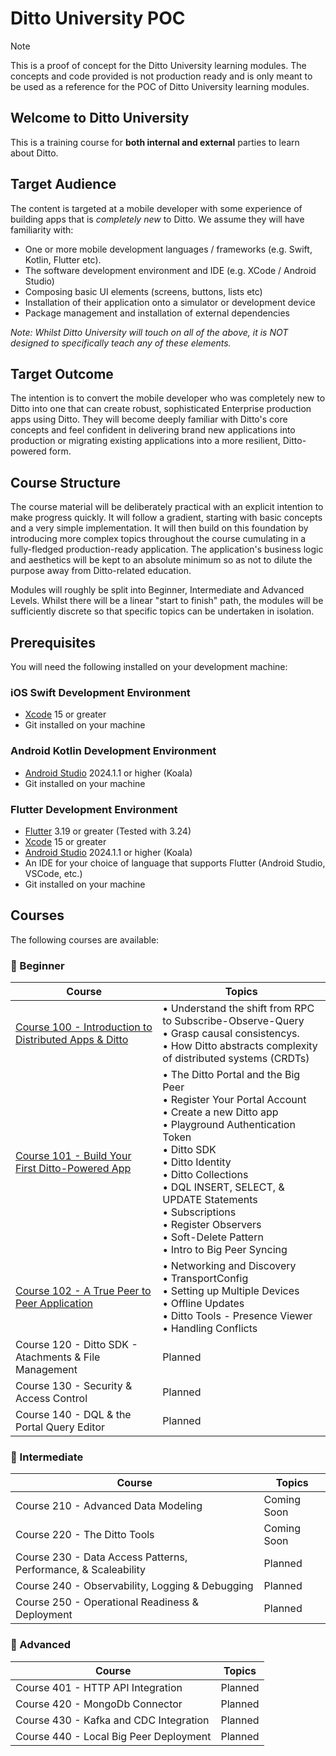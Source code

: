 # Ditto University POC

> [!NOTE] 
>This is a proof of concept for the Ditto University learning modules.  The concepts and code provided is not production ready and is only meant to be used as a reference for the POC of Ditto University learning modules. 

## Welcome to Ditto University

This is a training course for **both internal and external** parties to learn about Ditto.

## Target Audience

The content is targeted at a mobile developer with some experience of building apps that is *completely new* to Ditto. We assume they will have familiarity with:

- One or more mobile development languages / frameworks (e.g. Swift, Kotlin, Flutter etc).
- The software development environment and IDE (e.g. XCode / Android Studio)
- Composing basic UI elements (screens, buttons, lists etc)
- Installation of their application onto a simulator or development device
- Package management and installation of external dependencies

*Note: Whilst Ditto University will touch on all of the above, it is NOT designed to specifically teach any of these elements.*

## Target Outcome

The intention is to convert the mobile developer who was completely new to Ditto into one that can create robust, sophisticated Enterprise production apps using Ditto. They will become deeply familiar with Ditto's core concepts and feel confident in delivering brand new applications into production or migrating existing applications into a more resilient, Ditto-powered form.

## Course Structure

The course material will be deliberately practical with an explicit intention to make progress quickly. It will follow a gradient, starting with basic concepts and a very simple implementation. It will then build on this foundation by introducing more complex topics throughout the course cumulating in a fully-fledged production-ready application. The application's business logic and aesthetics will be kept to an absolute minimum so as not to dilute the purpose away from Ditto-related education.

Modules will roughly be split into Beginner, Intermediate and Advanced Levels. Whilst there will be a linear "start to finish" path, the modules will be sufficiently discrete so that specific topics can be undertaken in isolation.

## Prerequisites

You will need the following installed on your development machine: 

### iOS Swift Development Environment
- [Xcode](https://developer.apple.com/xcode/) 15 or greater
- Git installed on your machine 

### Android Kotlin Development Environment
- [Android Studio](https://developer.android.com/studio) 2024.1.1 or higher (Koala)
- Git installed on your machine 

### Flutter Development Environment
- [Flutter](https://flutter.dev/) 3.19 or greater (Tested with 3.24)
- [Xcode](https://developer.apple.com/xcode/) 15 or greater
- [Android Studio](https://developer.android.com/studio) 2024.1.1 or higher (Koala)
- An IDE for your choice of language that supports Flutter (Android Studio, VSCode, etc.)
- Git installed on your machine 


## Courses

The following courses are available: 

### 📖 Beginner
| Course | Topics |
| ------ | ------ |
| [Course 100 - Introduction to Distributed Apps & Ditto](course-100/README.md) |  • Understand the shift from RPC to Subscribe-Observe-Query <br> • Grasp causal consistencys. <br> • How Ditto abstracts complexity of distributed systems (CRDTs) |
| [Course 101 - Build Your First Ditto-Powered App](course-101/README.md) | • The Ditto Portal and the Big Peer <br> • Register Your Portal Account <br> • Create a new Ditto app <br> • Playground Authentication Token <br> • Ditto SDK <br> • Ditto Identity <br> • Ditto Collections <br> • DQL INSERT, SELECT, & UPDATE Statements <br> • Subscriptions <br> • Register Observers <br> • Soft-Delete Pattern <br>  • Intro to Big Peer Syncing | 
| [Course 102 - A True Peer to Peer Application](course-102/README.md) | • Networking and Discovery  <br>  • TransportConfig <br>  • Setting up Multiple Devices <br> • Offline Updates <br> • Ditto Tools - Presence Viewer <br> • Handling Conflicts  | 
| Course 120 - Ditto SDK - Atachments & File Management | Planned |
| Course 130 - Security & Access Control | Planned |
| Course 140 - DQL & the Portal Query Editor | Planned |

### 📖 Intermediate
| Course | Topics |
| ------ | ------ |
| Course 210 - Advanced Data Modeling | Coming Soon |
| Course 220 - The Ditto Tools | Coming Soon |
| Course 230 - Data Access Patterns, Performance, & Scaleability | Planned |
| Course 240 - Observability, Logging & Debugging | Planned |
| Course 250 - Operational Readiness & Deployment | Planned |

### 📖 Advanced
| Course | Topics |
| ------ | ------ |
| Course 401 - HTTP API Integration | Planned |
| Course 420 - MongoDb Connector | Planned |
| Course 430 - Kafka and CDC Integration | Planned |
| Course 440 - Local Big Peer Deployment | Planned |
